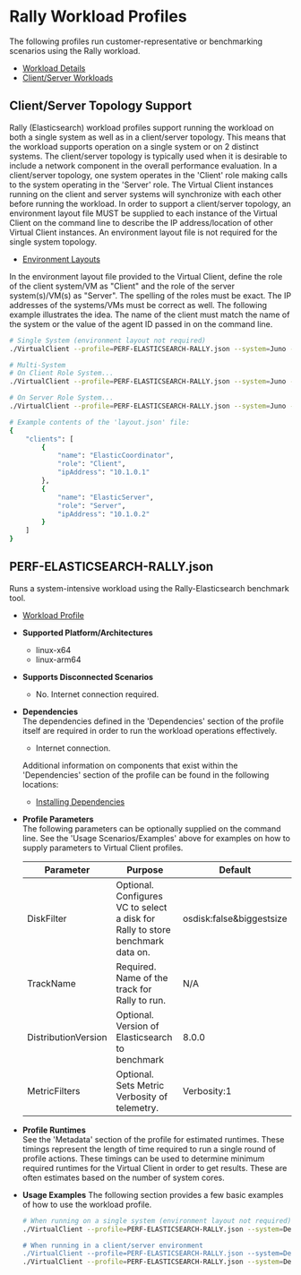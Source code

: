 # Rally Workload Profiles

The following profiles run customer-representative or benchmarking scenarios using the Rally workload.

* [Workload Details](./rally.md)
* [Client/Server Workloads](../../guides/0002-getting-started-client-server.md)

## Client/Server Topology Support

Rally (Elasticsearch) workload profiles support running the workload on both a single system as well as in a client/server topology. This means that the workload supports
operation on a single system or on 2 distinct systems. The client/server topology is typically used when it is desirable to include a network component in the
overall performance evaluation. In a client/server topology, one system operates in the 'Client' role making calls to the system operating in the 'Server' role.
The Virtual Client instances running on the client and server systems will synchronize with each other before running the workload. In order to support a client/server topology,
an environment layout file MUST be supplied to each instance of the Virtual Client on the command line to describe the IP address/location of other Virtual Client instances. An
environment layout file is not required for the single system topology.

* [Environment Layouts](../../guides/0020-client-server.md)

In the environment layout file provided to the Virtual Client, define the role of the client system/VM as "Client" and the role of the server system(s)/VM(s) as "Server".
The spelling of the roles must be exact. The IP addresses of the systems/VMs must be correct as well. The following example illustrates the
idea. The name of the client must match the name of the system or the value of the agent ID passed in on the command line.

``` bash
# Single System (environment layout not required)
./VirtualClient --profile=PERF-ELASTICSEARCH-RALLY.json --system=Juno --timeout=1440

# Multi-System
# On Client Role System...
./VirtualClient --profile=PERF-ELASTICSEARCH-RALLY.json --system=Juno --timeout=1440 --clientId=ElasticCoordinator --layoutPath=/any/path/to/layout.json

# On Server Role System...
./VirtualClient --profile=PERF-ELASTICSEARCH-RALLY.json --system=Juno --timeout=1440 --clientId=ElasticServer --layoutPath=/any/path/to/layout.json

# Example contents of the 'layout.json' file:
{
    "clients": [
        {
            "name": "ElasticCoordinator",
            "role": "Client",
            "ipAddress": "10.1.0.1"
        },
        {
            "name": "ElasticServer",
            "role": "Server",
            "ipAddress": "10.1.0.2"
        }
    ]
}
```

## PERF-ELASTICSEARCH-RALLY.json

Runs a system-intensive workload using the Rally-Elasticsearch benchmark tool.

* [Workload Profile](https://github.com/microsoft/VirtualClient/blob/main/src/VirtualClient/VirtualClient.Main/profiles/PERF-ELASTICSEARCH-RALLY.json)

* **Supported Platform/Architectures**
  * linux-x64
  * linux-arm64

* **Supports Disconnected Scenarios**  
  * No. Internet connection required.

* **Dependencies**  
  The dependencies defined in the 'Dependencies' section of the profile itself are required in order to run the workload operations effectively.
  * Internet connection.

  Additional information on components that exist within the 'Dependencies' section of the profile can be found in the following locations:
  * [Installing Dependencies](https://microsoft.github.io/VirtualClient/docs/category/dependencies/)

* **Profile Parameters**  
  The following parameters can be optionally supplied on the command line. See the 'Usage Scenarios/Examples' above for examples on how to supply parameters to Virtual Client profiles.

  | Parameter  |  Purpose    | Default      |
  |------------|-------------|--------------|
  | DiskFilter | Optional. Configures VC to select a disk for Rally to store benchmark data on. | osdisk:false&biggestsize |
  | TrackName  | Required. Name of the track for Rally to run. | N/A |
  | DistributionVersion | Optional. Version of Elasticsearch to benchmark | 8.0.0 |
  | MetricFilters | Optional. Sets Metric Verbosity of telemetry. | Verbosity:1 |

* **Profile Runtimes**  
  See the 'Metadata' section of the profile for estimated runtimes. These timings represent the length of time required to run a single round of profile actions. These timings can be used to determine minimum required runtimes for the Virtual Client in order to get results. These are often estimates based on the
  number of system cores.

* **Usage Examples**
  The following section provides a few basic examples of how to use the workload profile.

    ```bash
    # When running on a single system (environment layout not required)
    ./VirtualClient --profile=PERF-ELASTICSEARCH-RALLY.json --system=Demo --timeout=1440" --packageStore="{BlobConnectionString|SAS Uri}"

    # When running in a client/server environment
    ./VirtualClient --profile=PERF-ELASTICSEARCH-RALLY.json --system=Demo --timeout=1440 --clientId=ElasticCoordinator --layout="/any/path/to/layout.json" --packageStore="{BlobConnectionString|SAS Uri}
    ./VirtualClient --profile=PERF-ELASTICSEARCH-RALLY.json --system=Demo --timeout=1440 --clientId=ElasticServer --layout="/any/path/to/layout.json" --packageStore="{BlobConnectionString|SAS Uri}"
    ```
